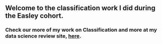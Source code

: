 ## Welcome to the classification work I did during the Easley cohort.

### Check our more of my work on Classification and more at my data science review site, [here](https://ds-review-hub.github.io/classification_project_review/classification_project_review).